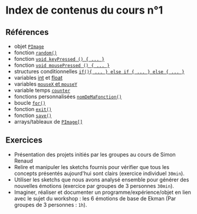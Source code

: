 # Index de contenus du cours n°1

## Références
- objet [`PImage`](https://processing.org/reference/PImage.html)
- fonction [`random()`](https://processing.org/reference/random_.html)
- fonction [`void keyPressed () { ... }`](https://processing.org/reference/keyPressed_.html)
- fonction [`void mousePressed () { ... }`](https://processing.org/reference/mousePressed_.html)
- structures conditionnelles [`if(){ ... } else if { ... } else { ... }`](https://processing.org/reference/if.html)
- variables [int]() et [float]()
- variables [`mouseX` et `mouseY`](https://processing.org/reference/mouseX.html)
- variable temps [`counter`](https://processing.org/reference/increment.html)
- fonctions personnalisées [`nomDeMaFonction()`](http://learningprocessing.com/exercises/chp07/exercise-07-01-functions)
- boucle [`for()`](https://processing.org/reference/for.html)
- fonction [`exit()`](https://processing.org/reference/exit_.html)
- fonction [`save()`](https://processing.org/reference/save_.html)
- arrays/tableaux de [`PImage[]`](https://processing.org/reference/arrayaccess.html)


## Exercices

- Présentation des projets initiés par les groupes au cours de Simon Renaud
- Relire et manipuler les sketchs fournis pour vérifier que tous les concepts présentés aujourd'hui sont clairs (exercice individuel `30min`).
- Utiliser les sketchs que nous avons analysé ensemble pour générer des nouvelles émotions (exercice par groupes de 3 personnes `30min`).
- Imaginer, réaliser et documenter un programme/expérience/objet en lien avec le sujet du workshop : les 6 émotions de base de Ekman (Par groupes de 3 personnes : `1h`).
